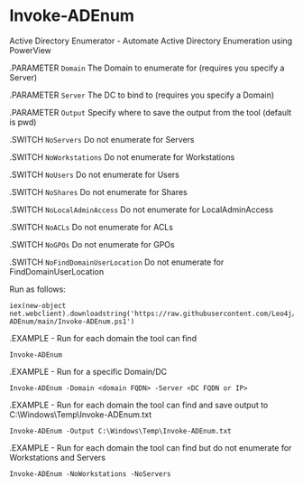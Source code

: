 # Invoke-ADEnum
Active Directory Enumerator - Automate Active Directory Enumeration using PowerView

.PARAMETER `Domain`
The Domain to enumerate for (requires you specify a Server)

.PARAMETER `Server`
The DC to bind to (requires you specify a Domain)

.PARAMETER `Output`
Specify where to save the output from the tool (default is pwd)

.SWITCH `NoServers`
Do not enumerate for Servers

.SWITCH `NoWorkstations`
Do not enumerate for Workstations

.SWITCH `NoUsers`
Do not enumerate for Users

.SWITCH `NoShares`
Do not enumerate for Shares

.SWITCH `NoLocalAdminAccess`
Do not enumerate for LocalAdminAccess

.SWITCH `NoACLs`
Do not enumerate for ACLs

.SWITCH `NoGPOs`
Do not enumerate for GPOs

.SWITCH `NoFindDomainUserLocation`
Do not enumerate for FindDomainUserLocation

Run as follows:
```
iex(new-object net.webclient).downloadstring('https://raw.githubusercontent.com/Leo4j/Invoke-ADEnum/main/Invoke-ADEnum.ps1')
```

.EXAMPLE - Run for each domain the tool can find
```
Invoke-ADEnum
```

.EXAMPLE - Run for a specific Domain/DC
```
Invoke-ADEnum -Domain <domain FQDN> -Server <DC FQDN or IP>
```

.EXAMPLE - Run for each domain the tool can find and save output to C:\Windows\Temp\Invoke-ADEnum.txt
```
Invoke-ADEnum -Output C:\Windows\Temp\Invoke-ADEnum.txt
```

.EXAMPLE - Run for each domain the tool can find but do not enumerate for Workstations and Servers
```
Invoke-ADEnum -NoWorkstations -NoServers
```
